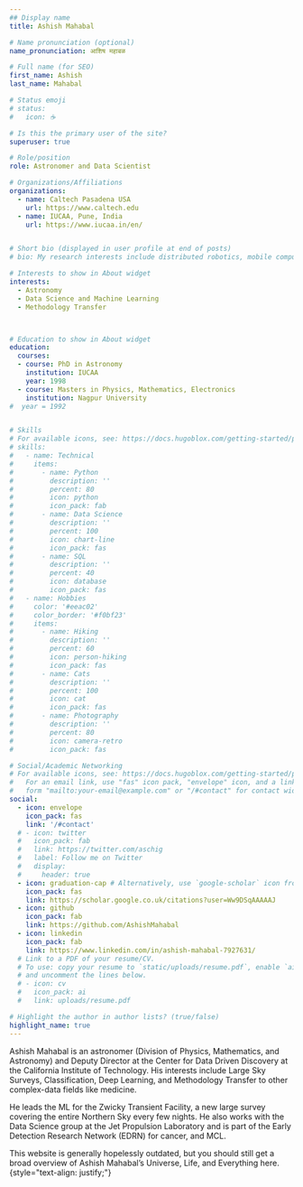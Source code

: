 ```yaml
---
## Display name
title: Ashish Mahabal

# Name pronunciation (optional)
name_pronunciation: आशिष महाबळ

# Full name (for SEO)
first_name: Ashish
last_name: Mahabal

# Status emoji
# status:
#   icon: ☕️

# Is this the primary user of the site?
superuser: true

# Role/position
role: Astronomer and Data Scientist

# Organizations/Affiliations
organizations: 
  - name: Caltech Pasadena USA
    url: https://www.caltech.edu
  - name: IUCAA, Pune, India
    url: https://www.iucaa.in/en/


# Short bio (displayed in user profile at end of posts)
# bio: My research interests include distributed robotics, mobile computing and programmable matter.

# Interests to show in About widget
interests:
  - Astronomy
  - Data Science and Machine Learning
  - Methodology Transfer



# Education to show in About widget
education:
  courses:
  - course: PhD in Astronomy
    institution: IUCAA
    year: 1998
  - course: Masters in Physics, Mathematics, Electronics
    institution: Nagpur University
#  year = 1992


# Skills
# For available icons, see: https://docs.hugoblox.com/getting-started/page-builder/#icons
# skills:
#   - name: Technical
#     items:
#       - name: Python
#         description: ''
#         percent: 80
#         icon: python
#         icon_pack: fab
#       - name: Data Science
#         description: ''
#         percent: 100
#         icon: chart-line
#         icon_pack: fas
#       - name: SQL
#         description: ''
#         percent: 40
#         icon: database
#         icon_pack: fas
#   - name: Hobbies
#     color: '#eeac02'
#     color_border: '#f0bf23'
#     items:
#       - name: Hiking
#         description: ''
#         percent: 60
#         icon: person-hiking
#         icon_pack: fas
#       - name: Cats
#         description: ''
#         percent: 100
#         icon: cat
#         icon_pack: fas
#       - name: Photography
#         description: ''
#         percent: 80
#         icon: camera-retro
#         icon_pack: fas

# Social/Academic Networking
# For available icons, see: https://docs.hugoblox.com/getting-started/page-builder/#icons
#   For an email link, use "fas" icon pack, "envelope" icon, and a link in the
#   form "mailto:your-email@example.com" or "/#contact" for contact widget.
social:
  - icon: envelope
    icon_pack: fas
    link: '/#contact'
  # - icon: twitter
  #   icon_pack: fab
  #   link: https://twitter.com/aschig
  #   label: Follow me on Twitter
  #   display:
  #     header: true
  - icon: graduation-cap # Alternatively, use `google-scholar` icon from `ai` icon pack
    icon_pack: fas
    link: https://scholar.google.co.uk/citations?user=Ww9DSqAAAAAJ
  - icon: github
    icon_pack: fab
    link: https://github.com/AshishMahabal
  - icon: linkedin
    icon_pack: fab
    link: https://www.linkedin.com/in/ashish-mahabal-7927631/
  # Link to a PDF of your resume/CV.
  # To use: copy your resume to `static/uploads/resume.pdf`, enable `ai` icons in `params.yaml`,
  # and uncomment the lines below.
  # - icon: cv
  #   icon_pack: ai
  #   link: uploads/resume.pdf

# Highlight the author in author lists? (true/false)
highlight_name: true
---
```


Ashish Mahabal is an astronomer (Division of Physics, Mathematics, and Astronomy) and Deputy Director at the Center for Data Driven Discovery at the California Institute of Technology. His interests include Large Sky Surveys, Classification, Deep Learning, and Methodology Transfer to other complex-data fields like medicine.

He leads the ML for the Zwicky Transient Facility, a new large survey covering the entire Northern Sky every few nights. He also works with the Data Science group at the Jet Propulsion Laboratory and is part of the Early Detection Research Network (EDRN) for cancer, and MCL.

This website is generally hopelessly outdated, but you should still get a broad overview of Ashish Mahabal’s Universe, Life, and Everything here.
{style="text-align: justify;"}
